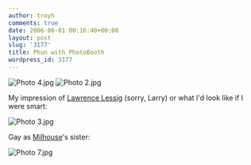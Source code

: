 ```yaml
---
author: troyh
comments: true
date: 2006-06-01 00:16:40+00:00
layout: post
slug: '3177'
title: Phun with PhotoBooth
wordpress_id: 3177
---
```


![Photo 4.jpg](http://troyandgay.com/wp-content/uploads/2006/05/Photo%204.jpg) ![Photo 2.jpg](http://troyandgay.com/wp-content/uploads/2006/05/Photo%202.jpg)

My impression of [Lawrence Lessig](http://www.lessig.org/blog/) (sorry, Larry) or what I'd look like if I were smart:

![Photo 3.jpg](http://troyandgay.com/wp-content/uploads/2006/05/Photo%203.jpg)

Gay as [Milhouse](http://www.geocities.com/TelevisionCity/7333/milhouse.html)'s sister:

![Photo 7.jpg](http://troyandgay.com/wp-content/uploads/2006/05/Photo%207.jpg)
